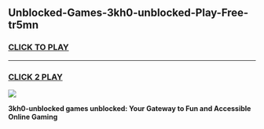 
## Unblocked-Games-3kh0-unblocked-Play-Free-tr5mn
<h3>
<a href="https://premium76.site?title=3kh0-unblocked&ref=23A">CLICK TO PLAY</a></h3>
<hr>

<h3>
<a href="https://premium76.site?title=3kh0-unblocked&ref=23A">CLICK 2 PLAY</a>
  
</h3>

<a href="https://premium76.site?title=3kh0-unblocked&ref=23A"><img src="https://clearcache.store/games.png"></a>


**3kh0-unblocked games unblocked: Your Gateway to Fun and Accessible Online Gaming**
